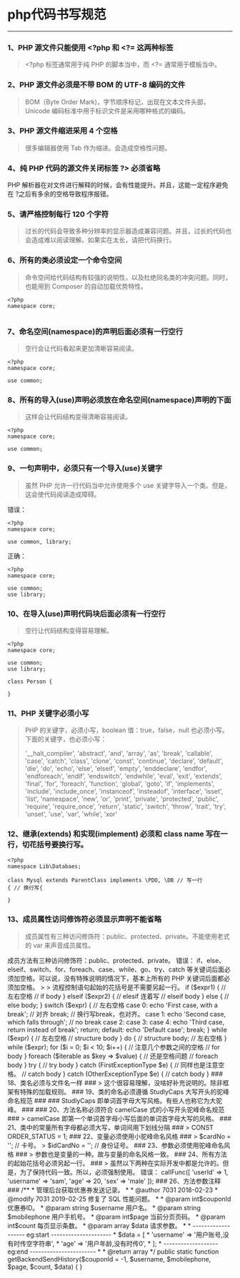 php代码书写规范
=========

----------

### 1、PHP 源文件只能使用 &lt;?php 和 &lt;?= 这两种标签 ###
> &lt;?php 标签通常用于纯 PHP 的脚本当中，而 &lt;?= 通常用于模板当中。

### 2、PHP 源文件必须是不带 BOM 的 UTF-8 编码的文件 ###

> BOM（Byte Order Mark)，字节顺序标记，出现在文本文件头部，Unicode 编码标准中用于标识文件是采用哪种格式的编码。

### 3、PHP 源文件缩进采用 4 个空格 ###
> 很多编辑器使用 Tab 作为缩进。会造成空格性问题。

### 4、纯 PHP 代码的源文件关闭标签 ?> 必须省略 ###

PHP 解析器在对文件进行解释的时候，会有性能提升。并且，这能一定程序避免在 ?之后有多余的空格导致程序报错。

### 5、请严格控制每行 120 个字符 ###

> 过长的代码会导致多种分辨率的显示器造成兼容问题。并且，过长的代码也会造成难以阅读理解。如果实在太长，请把代码换行。

### 6、所有的类必须设定一个命令空间 ###

> 命令空间给代码结构有较强的说明性，以及杜绝同名类的冲突问题。同时，也能用到 Composer 的自动加载优势特性。

    <?php
    namespace core;
    ​

### 7、命名空间(namespace)的声明后面必须有一行空行 ###

> 空行会让代码看起来更加清晰容易阅读。

    <?php
    namespace core;
    
    use common;

### 8、所有的导入(use)声明必须放在命名空间(namespace)声明的下面 ###

> 这样会让代码结构变得清晰容易阅读。

    <?php
    namespace core;
    
    use common;
    
### 9、一句声明中，必须只有一个导入(use)关键字 ###

> 虽然 PHP 允许一行代码当中允许使用多个 use 关键字导入一个类。但是，这会使代码阅读造成障碍。

错误：

    <?php
    namespace core;
    
    use common, library;
    
正确：

    <?php
    namespace core;
    
    use common;
    use library;
    
### 10、在导入(use)声明代码块后面必须有一行空行 ###

> 空行让代码结构变得容易理解。

    <?php
    namespace core;
    
    use common;
    use library;
    
    class Person {
    
    }
    
### 11、PHP 关键字必须小写 ###

> PHP 的关键字，必须小写，boolean 值：true，false，null 也必须小写。下面的关键字，也必须小写：
> 
> '__halt_compiler', 'abstract', 'and', 'array', 'as', 'break', 'callable', 'case', 'catch', 'class', 'clone', 'const', 'continue', 'declare', 'default', 'die', 'do', 'echo', 'else', 'elseif', 'empty', 'enddeclare', 'endfor', 'endforeach', 'endif', 'endswitch', 'endwhile', 'eval', 'exit', 'extends', 'final', 'for', 'foreach', 'function', 'global', 'goto', 'if', 'implements', 'include', 'include_once', 'instanceof', 'insteadof', 'interface', 'isset', 'list', 'namespace', 'new', 'or', 'print', 'private', 'protected', 'public', 'require', 'require_once', 'return', 'static', 'switch', 'throw', 'trait', 'try', 'unset', 'use', 'var', 'while', 'xor'


### 12、继承(extends) 和实现(implement) 必须和 class name 写在一行，切花括号要换行写。 ###
    <?php
    namespace Lib\Databaes;
     
    class Mysql extends ParentClass implements \PDO, \DB // 写一行
    { // 换行写{
     
    }

### 13、成员属性访问修饰符必须显示声明不能省略 ###

> 成员属性有三种访问修饰符：public、protected、private。不能使用老式的 var 来声音成员属性。

<?php
namespace Lib\Databaes;
 
class Mysql extends ParentClass implements \PDO, \DB // 写一行
{
public$foo  = null;
private   $name = 'sam';
protected $age  = '17';
}

### 14、成员方法访问修饰符必须显示声明不能省略 ###

> 成员方法有三种访问修饰符：public、protected、private。

错误：

    <?php
    namespace Lib\Databases;
    
    class MySQL
    {
    	function fetchOne()
	    {
		    // ......
    	}
    }
    
正确：

    <?php
    namespace Lib\Databases;
    
    class MySQL
    {
	    public function fetchOne()
	    {
		    // ......
	    }
    }
    
### 15、方法的参数有多个的时候，每个参数的逗号后面必须加个空格 ###
    namespace Lib\Databaes;
     
    class Mysql extends ParentClass implements \PDO, \DB // 写一行
    {
	    public getInfo ($name, $age, $gender = 1)
	    {
	    }
    }
    
### 16、当用到抽象(abstract)和终结(final)来做类声明时，它们必须放在可见性声明(public 还是protected还是private)的前面。而当用到静态(static)来做类声明时，则必须放在可见性声明的后面。 ###
    <?php
    namespace Vendor\Package;
     
    abstract class ClassName
    {
	    protected static $foo; // static 放后面
     
	    abstract protected function zim(); // abstract 放前面
     
	    final public static function bar() // final 放前面，static 放最后。
	    {
		    // 方法主体部分
	    }
    }

### 17、控制结构花括号、换行、空格等规范 ###
> if、else、elseif、switch、for、foreach、case、while、go、try、catch 等关键词后面必须加空格。可以说，没有特殊说明的情况下，基本上所有的 PHP 关键词后面都必须加空格。
> 
> 流程控制语句起始的花括号是不需要另起一行。

    if ($expr1) { // 左右空格
	    // if body
    } elseif ($expr2) { // elesif 连着写
    	// elseif body
    } else {
    	// else body;
    }
    
    switch ($expr) { // 左右空格
    case 0:
    	echo 'First case, with a break'; // 对齐
    	break; // 换行写break，也对齐。
    case 1:
    	echo 'Second case, which falls through';
    	// no break
    case 2:
    case 3:
    case 4:
    	echo 'Third case, return instead of break';
    	return;
    default:
    	echo 'Default case';
    	break;
    }
    
    while ($expr) { // 左右空格
    	// structure body
    }
     
    do {
    	// structure body; // 左右空格
    } while ($expr);
    
    for ($i = 0; $i < 10; $i++) { // 注意几个参数之间的空格
    	// for body
    }
    
    foreach ($iterable as $key => $value) { // 还是空格问题
    	// foreach body
    }
    
    try {
    	// try body
    } catch (FirstExceptionType $e) { // 同样也是注意空格。
    	// catch body
    } catch (OtherExceptionType $e) {
    	// catch body
    }

### 18、类名必须与文件名一样 ###

> 这个很容易理解，没啥好补充说明的。除非框架有特殊的加载规则。

### 19、类的命名必须遵循 StudlyCaps 大写开头的驼峰命名规范 ###
### StudlyCaps 即单词首字母大写风格。有些人也称它为大驼峰。 ###

### 20、方法名称必须符合 camelCase 式的小写开头驼峰命名规范 ###

> camelCase 即第一个单词首字母小写后面的单词首字母大写的风格。

### 21、类中的常量所有字母都必须大写，单词间用下划线分隔 ###

> CONST ORDER_STATUS = 1;

### 22、变量必须使用小驼峰命名风格 ###
> $cardNo   = ''; // 卡号。 
> $idCardNo = ''; // 身份证号。

### 23、参数必须使用驼峰命名风格 ###

> 参数也是变量的一种。故与变量的命名风格一致。

### 24、所有方法的起始花括号必须另起一行。 ###

> 虽然以下两种在实际开发中都是允许的。但是，为了保持代码一致。所以，必须强制使用。

错误：

    <?php
    
    class MySQL
    {
	    public function fetchOne() {
    
	    }
    }
    
正确：

    <?php
    
    class MySQL
    {
	    public function fetchOne() 
	    {
	    
	    }
    }
    
### 25、直接在方法中写数组参数时格式如下 ###
    $object->callFunc([
	    'userId'   => 1,
    	'username' => 'sam',
    	'age'  => 20,
    	'sex'  => 'male'
    ]);

### 26、方法参数注释 ###
    /**
     * 管理后台获取优惠券发送记录。
     *
     * @author 7031 2018-02-23
     * @modify 7031 2019-02-25 修复了 SQL 性能问题。
     *
     * @param int$couponId  优惠券ID。
     * @param string $username  用户名。
     * @param string $mobilephone   用户手机号。
     * @param int$page  当前分页页码。
     * @param int$count 每页显示条数。
     * @param array  $data  请求参数。
     *
     * ------------------- eg:start ---------------------
     * $data = [
	 *	 'username' => '用户账号,没有时传空字符串',
	 *	 'age'  => '用户年龄,没有时传0',
     * ];
     * ------------------- eg:end -----------------------
     *
     * @return array
     */
    public static function getBackendSendHistory($couponId = -1, $username, $mobilephone, $page, $count, $data) {
    
    }
    
